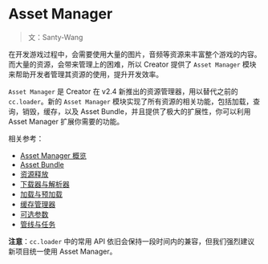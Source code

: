 # Asset Manager

> 文：Santy-Wang

在开发游戏过程中，会需要使用大量的图片，音频等资源来丰富整个游戏的内容。而大量的资源，会带来管理上的困难，所以 Creator 提供了 `Asset Manager` 模块来帮助开发者管理其资源的使用，提升开发效率。

`Asset Manager` 是 Creator 在 v2.4 新推出的资源管理器，用以替代之前的 `cc.loader`。新的 `Asset Manager` 模块实现了所有资源的相关功能，包括加载，查询，销毁，缓存，以及 Asset Bundle，并且提供了极大的扩展性，你可以利用 Asset Manager 扩展你需要的功能。


相关参考：

- [Asset Manager 概览](asset-manager.md)
- [Asset Bundle](bundle.md)
- [资源释放](release-manager.md)
- [下载器与解析器](downloader-parser.md)
- [加载与预加载](preload-load.md)
- [缓存管理器](cache-manager.md)
- [可选参数](options.md)
- [管线与任务](pipeline-task.md)


**注意**：`cc.loader` 中的常用 API 依旧会保持一段时间内的兼容，但我们强烈建议新项目统一使用 Asset Manager。